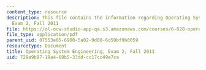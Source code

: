 ```yaml
---
content_type: resource
description: This file contains the information regarding Operating System Engineering,
  Exam 2, Fall 2011
file: https://ol-ocw-studio-app-qa.s3.amazonaws.com/courses/6-828-operating-system-engineering-fall-2012/729a9b9719a468b533ddcc17cc49e7ca_MIT6_828F12_q11_2.pdf
file_type: application/pdf
parent_uid: 07553e05-6900-5a02-9d08-6d59bf9b8059
resourcetype: Document
title: Operating System Engineering, Exam 2, Fall 2011
uid: 729a9b97-19a4-68b5-33dd-cc17cc49e7ca
---
```

